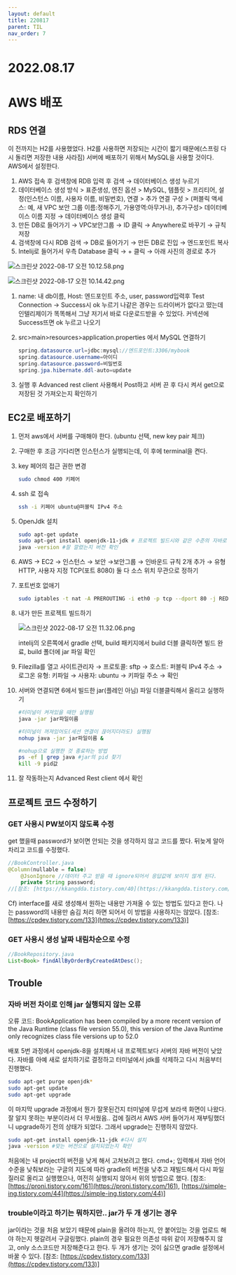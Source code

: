 ```yaml
---
layout: default
title: 220817
parent: TIL
nav_order: 7
---
```

# 2022.08.17

# AWS 배포

## RDS 연결

이 전까지는 H2를 사용했었다. H2를 사용하면 저장되는 시간이 짧기 때문에(스프링 다시 돌리면 저장한 내용 사라짐) 서버에 배포하기 위해서 MySQL을 사용할 것이다. AWS에서 설정한다.

1. AWS 접속 후 검색창에 RDB 입력 후 검색 → 데이터베이스 생성 누르기
2. 데이터베이스 생성 방식 > 표준생성, 엔진 옵션 > MySQL, 템플릿 > 프리티어, 설정(인스턴스 이름, 사용자 이름, 비밀번호), 연결 > 추가 연결 구성 > (퍼블릭 액세스: 예, 새 VPC 보안 그룹 이름:정해주기, 가용영역:아무거나), 추가구성> 데이터베이스 이름 지정 → 데이터베이스 생성 클릭
3. 만든 DB로 들어가기 → VPC보안그룹 → ID 클릭 → Anywhere로 바꾸기 → 규칙 저장
4. 검색창에 다시 RDB 검색 → DB로 들어가기 → 만든 DB로 진입 → 엔드포인트 복사
5. Intelij로 들어가서 우측 Database 클릭 →  + 클릭 → 아래 사진의 경로로 추가

![스크린샷 2022-08-17 오전 10.12.58.png](https://github.com/Serapple/Serapple.github.io/blob/main/docs/TIL/pic/2022-08-17/2022-08-17-2.png?raw=true)

![스크린샷 2022-08-17 오전 10.14.42.png](https://github.com/Serapple/Serapple.github.io/blob/main/docs/TIL/pic/2022-08-17/2022-08-17-3.png?raw=true)

1. name: 내 db이름, Host: 엔드포인트 주소, user, password입력후 Test Connection → Success시 ok 누르기
나같은 경우는 드라이버가 없다고 떴는데 인텔리제이가 똑똑해서 그냥 저기서 바로 다운로드받을 수 있었다. 커넥션에 Success뜨면 ok 누르고 나오기
2. src>main>resources>application.properties 에서 MySQL 연결하기
    
    ```java
    spring.datasource.url=jdbc:mysql://엔드포인트:3306/mybook
    spring.datasource.username=아이디
    spring.datasource.password=비밀번호
    spring.jpa.hibernate.ddl-auto=update
    ```
    
3. 실행 후 Advanced rest client 사용해서 Post하고 서버 끈 후 다시 켜서 get으로 저장된 것 가져오는지 확인하기

## EC2로 배포하기

1. 먼저 aws에서 서버를 구매해야 한다. (ubuntu 선택, new key pair 체크)
2. 구매한 후 조금 기다리면 인스턴스가 실행되는데, 이 후에 terminal을 켠다.
3. key 페어의 접근 권한 변경
    
    ```bash
    sudo chmod 400 키페어
    ```
    
4. ssh 로 접속
    
    ```bash
    ssh -i 키페어 ubuntu@퍼블릭 IPv4 주소
    ```
    
5. OpenJdk 설치
    
    ```bash
    sudo apt-get update
    sudo apt-get install openjdk-11-jdk # 프로젝트 빌드시와 같은 수준의 자바로
    java -version #잘 깔렸는지 버전 확인
    ```
    
6. AWS → EC2 → 인스턴스 → 보안 →보안그룹 → 인바운드 규칙 2개 추가 → 유형 HTTP, 사용자 지정 TCP(포트 8080) 둘 다 소스 위치 무관으로 정하기
7. 포트번호 없애기
    
    ```bash
    sudo iptables -t nat -A PREROUTING -i eth0 -p tcp --dport 80 -j REDIRECT --to-port 8080
    ```
    
8. 내가 만든 프로젝트 빌드하기
    
    ![스크린샷 2022-08-17 오전 11.32.06.png](https://github.com/Serapple/Serapple.github.io/blob/main/docs/TIL/pic/2022-08-17/2022-08-17-1.png?raw=true)
    
    intelij의 오른쪽에서 gradle 선택, build 패키지에서 build 더블 클릭하면 빌드 완료, build 폴더에 jar 파일 확인
    
9. Filezilla를 열고 사이트관리자 → 프로토콜: sftp → 호스트: 퍼블릭 IPv4 주소 → 로그온 유형: 키파일 → 사용자: ubuntu → 키파일 주소 → 확인
10. 서버와 연결되면 6에서 빌드한 jar(플레인 아님) 파일 더블클릭해서 올리고 실행하기
    
    ```bash
    #터미널이 켜져있을 때만 실행됨
    java -jar jar파일이름 
    
    #터미널이 꺼져있어도(세션 연결이 끊어지더라도) 실행됨
    nohup java -jar jar파일이름 & 
    
    #nohup으로 실행한 것 종료하는 방법
    ps -ef | grep java #jar의 pid 찾기
    kill -9 pid값
    ```
    
11. 잘 작동하는지 Advanced Rest client 에서 확인

## 프로젝트 코드 수정하기

### GET 사용시 PW보이지 않도록 수정

get 했을때 password가 보이면 안되는 것을 생각하지 않고 코드를 짰다. 뒤늦게 알아차리고 코드를 수정했다. 

```java
//BookController.java
@Column(nullable = false)
    @JsonIgnore //데이터 주고 받을 때 ignore되어서 응답값에 보이지 않게 된다.
    private String password;
//[참조: [https://kkangdda.tistory.com/40](https://kkangdda.tistory.com/40)]
```

Cf) interface를 새로 생성해서 원하는 내용만 가져올 수 있는 방법도 있다고 한다. 나는 password의 내용만 숨김 처리 하면 되어서 이 방법을 사용하지는 않았다. [참조: [https://cpdev.tistory.com/133](https://cpdev.tistory.com/133)]

### GET 사용시 생성 날짜 내림차순으로 수정

```java
//BookRepository.java
List<Book> findAllByOrderByCreatedAtDesc();
```

## Trouble

### 자바 버전 차이로 인해 jar 실행되지 않는 오류

오류 코드: BookApplication has been compiled by a more recent version of the Java Runtime (class file version 55.0), this version of the Java Runtime only recognizes class file versions up to 52.0

배포 5번 과정에서 openjdk-8을 설치해서 내 프로젝트보다 서버의 자바 버전이 낮았다. 자바를 아예 새로 설치하기로 결정하고 터미널에서 jdk를 삭제하고 다시 처음부터 진행했다.

```bash
sudo apt-get purge openjdk*
sudo apt-get update
sudo apt-get upgrade
```

이 마지막 upgrade 과정에서 뭔가 잘못된건지 터미널에 무섭게 보라색 화면이 나왔다. 잘 알지 못하는 부분이라서 더 무서웠음.. 겁에 질려서 AWS 서버 들어가서 재부팅했더니 upgrade하기 전의 상태가 되었다. 그래서 upgrade는 진행하지 않았다. 

```bash
sudo apt-get install openjdk-11-jdk #다시 설치
java -version #맞는 버전으로 설치되었는지 확인
```

처음에는 내 project의 버전을 낮게 해서 고쳐보려고 했다. cmd+; 입력해서 자바 언어수준을 낮춰보라는 구글의 지도에 따라 gradle의 버전을 낮추고 재빌드해서 다시 파일질러로 올리고 실행했으나, 여전히 실행되지 않아서 위의 방법으로 했다. [참조: [https://proni.tistory.com/161](https://proni.tistory.com/161), [https://simple-ing.tistory.com/44](https://simple-ing.tistory.com/44)]

### trouble이라고 하기는 뭐하지만.. jar가 두 개 생기는 경우

jar이라는 것을 처음 보았기 때문에 plain을 올려야 하는지, 안 붙어있는 것을 업로드 해야 하는지 헷갈려서 구글링했다. plain의 경우 필요한 의존성 따위 같이 저장해주지 않고, only 소스코드만 저장해준다고 한다. 두 개가 생기는 것이 싫으면 gradle 설정에서 바꿀 수 있다. [참조: [https://cpdev.tistory.com/133](https://cpdev.tistory.com/133)]
